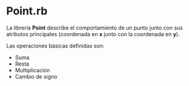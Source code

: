 Point.rb
============

  La librería **Point** describe el comportamiento de un punto
junto con sus atributos principales (coordenada en **x** junto con la 
coordenada en **y**).

  Las operaciones básicas definidas son:

  * Suma
  * Resta
  * Multiplicación
  * Cambio de signo
